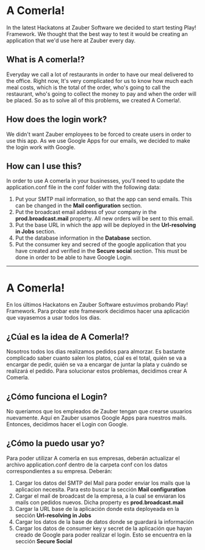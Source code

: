 # A Comerla!
In the latest Hackatons at Zauber Software we decided to start testing Play! Framework. We thought that the best way to test it would be creating an application that we'd use here at Zauber every day.

## What is A comerla!?
Everyday we call a lot of restaurants in order to have our meal delivered to the office. Right now, It's very complicated for us to know how much each meal costs, which is the total of the order, who's going to call the restaurant, who's going to collect the money to pay and when the order will be placed. 
So as to solve all of this problems, we created A Comerla!.

## How does the login work?
We didn't want Zauber employees to be forced to create users in order to use this app. As we use Google Apps for our emails, we decided to make the login work with Google.

## How can I use this?
In order to use A comerla in your businesses, you'll need to update the application.conf file in the conf folder with the following data:

1.  Put your SMTP mail information, so that the app can send emails. This can be changed in the __Mail configuration__ section.
1.  Put the broadcast email address of your company in the  __prod.broadcast.mail__ property. All new orders will be sent to this email.
1.  Put the base URL in which the app will be deployed in the __Url-resolving in   Jobs__ section.
1.  Put the database information in the __Database__ section.
1.  Put the consumer key and secred of the google application that you have created and verified in the __Secure social__ section. This must be done in order to be able to have Google Login.

---------------------------------------------------------------------------------------------------------------------------------------------


# A Comerla!
En los últimos Hackatons en Zauber Software estuvimos probando Play! Framework. Para probar este framework decidimos hacer una aplicación que vayasemos a usar todos los dias.

## ¿Cúal es la idea de A Comerla!?
Nosotros todos los dias realizamos pedidos para almorzar. Es bastante complicado saber cuanto salen los platos, cúal es el total, quién se va a encargar de pedir, quién se va a encargar de juntar la plata y cuándo se realizará el pedido. 
Para solucionar estos problemas, decidimos crear A Comerla.

## ¿Cómo funciona el Login?
No queríamos que los empleados de Zauber tengan que crearse usuarios nuevamente. Aquí en Zauber usamos Google Apps para nuestros mails. Entonces, decidimos hacer el Login con Google.

## ¿Cómo la puedo usar yo?
Para poder utilizar A comerla en sus empresas, deberán actualizar el archivo application.conf dentro de la carpeta conf con los datos correspondientes a su empresa. Deberán: 

1.  Cargar los datos del SMTP del Mail para poder enviar los mails que la aplicacion necesita. Para esto buscar la sección __Mail configuration__
1.  Cargar el mail de broadcast de la empresa, a la cual se enviaran los mails con pedidos nuevos. Dicha property es __prod.broadcast.mail__
1.  Cargar la URL base de la aplicación donde esta deployeada en la sección __Url-resolving in Jobs__
1.  Cargar los datos de la base de datos donde se guardará la información
1.  Cargar los datos de consumer key y secret de la aplicación que hayan creado de Google para poder realizar el login. Esto se encuentra en la sección __Secure Social__